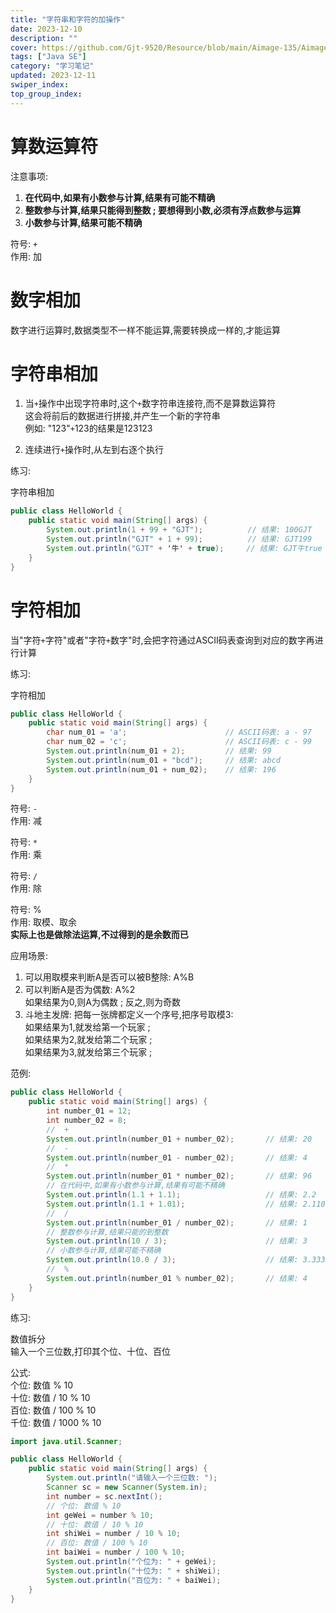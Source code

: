 ```yaml
---
title: "字符串和字符的加操作"
date: 2023-12-10
description: ""
cover: https://github.com/Gjt-9520/Resource/blob/main/Aimage-135/Aimage67.jpg?raw=true
tags: ["Java SE"]
category: "学习笔记"
updated: 2023-12-11
swiper_index:
top_group_index:
---
```


# 算数运算符

注意事项: 
1. **在代码中,如果有小数参与计算,结果有可能不精确**
2. **整数参与计算,结果只能得到整数 ;  要想得到小数,必须有浮点数参与运算**
3. **小数参与计算,结果可能不精确**

符号: `+`   
作用: 加   

# 数字相加

数字进行运算时,数据类型不一样不能运算,需要转换成一样的,才能运算 

# 字符串相加

1. 当`+`操作中出现字符串时,这个`+`数字符串连接符,而不是算数运算符    
这会将前后的数据进行拼接,并产生一个新的字符串  
例如: "123"`+`123的结果是123123   
  
2. 连续进行`+`操作时,从左到右逐个执行

练习: 

字符串相加

```java
public class HelloWorld {
    public static void main(String[] args) {
        System.out.println(1 + 99 + "GJT");          // 结果: 100GJT
        System.out.println("GJT" + 1 + 99);          // 结果: GJT199
        System.out.println("GJT" + '牛' + true);     // 结果: GJT牛true
    }
}
```

# 字符相加

当"字符`+`字符"或者"字符`+`数字"时,会把字符通过ASCII码表查询到对应的数字再进行计算

练习: 

字符相加

```java
public class HelloWorld {
    public static void main(String[] args) {
        char num_01 = 'a';                      // ASCII码表: a - 97
        char num_02 = 'c';                      // ASCII码表: c - 99
        System.out.println(num_01 + 2);         // 结果: 99
        System.out.println(num_01 + "bcd");     // 结果: abcd
        System.out.println(num_01 + num_02);    // 结果: 196
    }
}
```

符号: `-`   
作用: 减   

符号: `*`   
作用: 乘   
 
符号: `/`  
作用: 除   

符号: %  
作用: 取模、取余     
**实际上也是做除法运算,不过得到的是余数而已**  
  
应用场景: 
1. 可以用取模来判断A是否可以被B整除: A%B  
2. 可以判断A是否为偶数: A%2  
如果结果为0,则A为偶数 ;  反之,则为奇数  
3. 斗地主发牌: 把每一张牌都定义一个序号,把序号取模3:    
如果结果为1,就发给第一个玩家 ;    
如果结果为2,就发给第二个玩家 ;   
如果结果为3,就发给第三个玩家 ;  

范例: 

```java
public class HelloWorld {
    public static void main(String[] args) {
        int number_01 = 12; 
        int number_02 = 8; 
        //  +
        System.out.println(number_01 + number_02);       // 结果: 20
        //  -
        System.out.println(number_01 - number_02);       // 结果: 4
        //  *
        System.out.println(number_01 * number_02);       // 结果: 96
        // 在代码中,如果有小数参与计算,结果有可能不精确
        System.out.println(1.1 + 1.1);                   // 结果: 2.2
        System.out.println(1.1 + 1.01);                  // 结果: 2.1100000000000003
        //  /
        System.out.println(number_01 / number_02);       // 结果: 1
        // 整数参与计算,结果只能的到整数
        System.out.println(10 / 3);                      // 结果: 3
        // 小数参与计算,结果可能不精确
        System.out.println(10.0 / 3);                    // 结果: 3.3333333333333335
        //  %
        System.out.println(number_01 % number_02);       // 结果: 4
    }
}
```

练习: 

数值拆分   
输入一个三位数,打印其个位、十位、百位   

公式:   
个位: 数值 % 10   
十位: 数值 / 10 % 10  
百位: 数值 / 100 % 10    
千位: 数值 / 1000 % 10    

```java
import java.util.Scanner; 

public class HelloWorld {
    public static void main(String[] args) {
        System.out.println("请输入一个三位数: "); 
        Scanner sc = new Scanner(System.in); 
        int number = sc.nextInt(); 
        // 个位: 数值 % 10
        int geWei = number % 10; 
        // 十位: 数值 / 10 % 10
        int shiWei = number / 10 % 10; 
        // 百位: 数值 / 100 % 10 
        int baiWei = number / 100 % 10; 
        System.out.println("个位为: " + geWei); 
        System.out.println("十位为: " + shiWei); 
        System.out.println("百位为: " + baiWei); 
    }
}
```